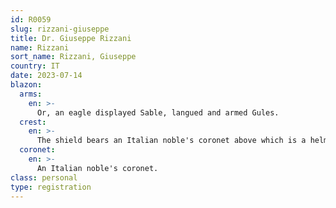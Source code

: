 ```yaml
---
id: R0059
slug: rizzani-giuseppe
title: Dr. Giuseppe Rizzani
name: Rizzani
sort_name: Rizzani, Giuseppe
country: IT
date: 2023-07-14
blazon:
  arms:
    en: >-
      Or, an eagle displayed Sable, langued and armed Gules.
  crest:
    en: >-
      The shield bears an Italian noble's coronet above which is a helm befitting his degree, with mantling Sable doubled Or, bearing above a wreath of the liveries an Italian Count's coronet issuant from which for a crest is an eagle displayed Sable, langued and armed Gules.
  coronet:
    en: >-
      An Italian noble's coronet.
class: personal
type: registration
---
```

